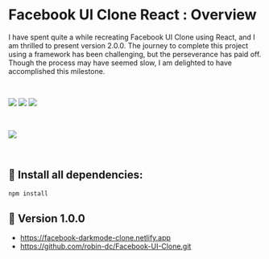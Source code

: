 # Facebook UI Clone React : Overview
I have spent quite a while recreating Facebook UI Clone using React, and I am thrilled to present version 2.0.0. The journey to complete this project using a framework has been challenging, but the perseverance has paid off. Though the process may have seemed slow, I am delighted to have accomplished this milestone.

<br>

<img src="https://img.shields.io/badge/Vite-F9DC3e?style=for-the-badge&logo=vite&logoColor=#a56fc6">   <img src="https://img.shields.io/badge/css3%20-%2314354C.svg?&style=for-the-badge&logo=css3&logoColor=white">   <img src="https://img.shields.io/badge/react%20-%2320232a.svg?&style=for-the-badge&logo=react&logoColor=%2361DAFB"/>

<br>

<a href="https://facebook-ui-clone-react.vercel.app/" target="_blank"><img src='https://github.com/robin-dc/Facebook-UI-Clone-React/blob/main/public/images/fb_react_preview.png'></a>

<br>

## 🚀 Install all dependencies:
```sh
npm install
```

## 📍 Version 1.0.0
- https://facebook-darkmode-clone.netlify.app
- https://github.com/robin-dc/Facebook-UI-Clone.git


